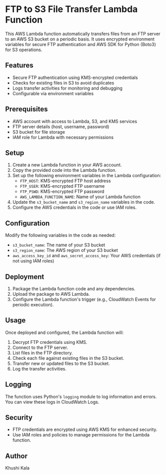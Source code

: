 # FTP to S3 File Transfer Lambda Function

This AWS Lambda function automatically transfers files from an FTP server to an AWS S3 bucket on a periodic basis. It uses encrypted environment variables for secure FTP authentication and AWS SDK for Python (Boto3) for S3 operations.

## Features

- Secure FTP authentication using KMS-encrypted credentials
- Checks for existing files in S3 to avoid duplicates
- Logs transfer activities for monitoring and debugging
- Configurable via environment variables

## Prerequisites

- AWS account with access to Lambda, S3, and KMS services
- FTP server details (host, username, password)
- S3 bucket for file storage
- IAM role for Lambda with necessary permissions

## Setup

1. Create a new Lambda function in your AWS account.
3. Copy the provided code into the Lambda function.
4. Set up the following environment variables in the Lambda configuration:
   - `FTP_HOST`: KMS-encrypted FTP host address
   - `FTP_USER`: KMS-encrypted FTP username
   - `FTP_PSWD`: KMS-encrypted FTP password
   - `AWS_LAMBDA_FUNCTION_NAME`: Name of your Lambda function
5. Update the `s3_bucket_name` and `s3_region_name` variables in the code.
6. Configure the AWS credentials in the code or use IAM roles.

## Configuration

Modify the following variables in the code as needed:

- `s3_bucket_name`: The name of your S3 bucket
- `s3_region_name`: The AWS region of your S3 bucket
- `aws_access_key_id` and `aws_secret_access_key`: Your AWS credentials (if not using IAM roles)

## Deployment

1. Package the Lambda function code and any dependencies.
2. Upload the package to AWS Lambda.
3. Configure the Lambda function's trigger (e.g., CloudWatch Events for periodic execution).

## Usage

Once deployed and configured, the Lambda function will:

1. Decrypt FTP credentials using KMS.
2. Connect to the FTP server.
3. List files in the FTP directory.
4. Check each file against existing files in the S3 bucket.
5. Transfer new or updated files to the S3 bucket.
6. Log the transfer activities.

## Logging

The function uses Python's `logging` module to log information and errors. You can view these logs in CloudWatch Logs.

## Security

- FTP credentials are encrypted using AWS KMS for enhanced security.
- Use IAM roles and policies to manage permissions for the Lambda function.
  
## Author

Khushi Kala

